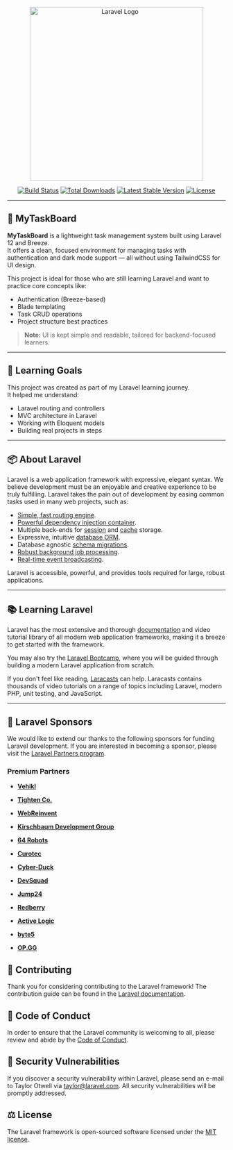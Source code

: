 <p align="center">
  <a href="https://laravel.com" target="_blank">
    <img src="https://raw.githubusercontent.com/laravel/art/master/logo-lockup/5%20SVG/2%20CMYK/1%20Full%20Color/laravel-logolockup-cmyk-red.svg" width="400" alt="Laravel Logo">
  </a>
</p>

<p align="center">
  <a href="https://github.com/laravel/framework/actions"><img src="https://github.com/laravel/framework/workflows/tests/badge.svg" alt="Build Status"></a>
  <a href="https://packagist.org/packages/laravel/framework"><img src="https://img.shields.io/packagist/dt/laravel/framework" alt="Total Downloads"></a>
  <a href="https://packagist.org/packages/laravel/framework"><img src="https://img.shields.io/packagist/v/laravel/framework" alt="Latest Stable Version"></a>
  <a href="https://packagist.org/packages/laravel/framework"><img src="https://img.shields.io/packagist/l/laravel/framework" alt="License"></a>
</p>

---

## 🚀 MyTaskBoard

**MyTaskBoard** is a lightweight task management system built using Laravel 12 and Breeze.  
It offers a clean, focused environment for managing tasks with authentication and dark mode support — all without using TailwindCSS for UI design.

This project is ideal for those who are still learning Laravel and want to practice core concepts like:
- Authentication (Breeze-based)
- Blade templating
- Task CRUD operations
- Project structure best practices

> **Note:** UI is kept simple and readable, tailored for backend-focused learners.

---

## 🧠 Learning Goals

This project was created as part of my Laravel learning journey.  
It helped me understand:
- Laravel routing and controllers
- MVC architecture in Laravel
- Working with Eloquent models
- Building real projects in steps

---

## 📦 About Laravel

Laravel is a web application framework with expressive, elegant syntax. We believe development must be an enjoyable and creative experience to be truly fulfilling. Laravel takes the pain out of development by easing common tasks used in many web projects, such as:

- [Simple, fast routing engine](https://laravel.com/docs/routing).
- [Powerful dependency injection container](https://laravel.com/docs/container).
- Multiple back-ends for [session](https://laravel.com/docs/session) and [cache](https://laravel.com/docs/cache) storage.
- Expressive, intuitive [database ORM](https://laravel.com/docs/eloquent).
- Database agnostic [schema migrations](https://laravel.com/docs/migrations).
- [Robust background job processing](https://laravel.com/docs/queues).
- [Real-time event broadcasting](https://laravel.com/docs/broadcasting).

Laravel is accessible, powerful, and provides tools required for large, robust applications.

---

## 📚 Learning Laravel

Laravel has the most extensive and thorough [documentation](https://laravel.com/docs) and video tutorial library of all modern web application frameworks, making it a breeze to get started with the framework.

You may also try the [Laravel Bootcamp](https://bootcamp.laravel.com), where you will be guided through building a modern Laravel application from scratch.

If you don't feel like reading, [Laracasts](https://laracasts.com) can help. Laracasts contains thousands of video tutorials on a range of topics including Laravel, modern PHP, unit testing, and JavaScript.

---

## 🧡 Laravel Sponsors

We would like to extend our thanks to the following sponsors for funding Laravel development. If you are interested in becoming a sponsor, please visit the [Laravel Partners program](https://partners.laravel.com).

### Premium Partners

  

- **[Vehikl](https://vehikl.com/)**

- **[Tighten Co.](https://tighten.co)**

- **[WebReinvent](https://webreinvent.com/)**

- **[Kirschbaum Development Group](https://kirschbaumdevelopment.com)**

- **[64 Robots](https://64robots.com)**

- **[Curotec](https://www.curotec.com/services/technologies/laravel/)**

- **[Cyber-Duck](https://cyber-duck.co.uk)**

- **[DevSquad](https://devsquad.com/hire-laravel-developers)**

- **[Jump24](https://jump24.co.uk)**

- **[Redberry](https://redberry.international/laravel/)**

- **[Active Logic](https://activelogic.com)**

- **[byte5](https://byte5.de)**

- **[OP.GG](https://op.gg)**

## 🙌 Contributing

Thank you for considering contributing to the Laravel framework! The contribution guide can be found in the [Laravel documentation](https://laravel.com/docs/contributions).

## 📜 Code of Conduct

In order to ensure that the Laravel community is welcoming to all, please review and abide by the [Code of Conduct](https://laravel.com/docs/contributions#code-of-conduct).

  

## 🔐 Security Vulnerabilities

If you discover a security vulnerability within Laravel, please send an e-mail to Taylor Otwell via [taylor@laravel.com](mailto:taylor@laravel.com). All security vulnerabilities will be promptly addressed.

  

## ⚖️ License

The Laravel framework is open-sourced software licensed under the [MIT license](https://opensource.org/licenses/MIT).
